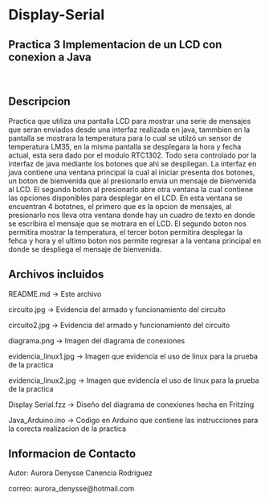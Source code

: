 # Display-Serial
<h2>Practica 3 Implementacion de un LCD con conexion a Java</h2>
<br>
<h2>Descripcion</h2>
 Practica que utiliza una pantalla LCD para mostrar una serie de mensajes
 que seran enviados desde una interfaz realizada en java, tammbien en la pantalla 
 se mostrara la temperatura para lo cual se utilzó un sensor de temperatura LM35, 
 en la misma pantalla se desplegara la hora y fecha actual, esta sera dado por el 
 modulo RTC1302. Todo sera controlado por la interfaz de java mediante los botones 
 que ahi se despliegan. 
 La interfaz en java contiene una ventana principal la cual al iniciar presenta dos botones, 
 un boton de bienvenida que al presionarlo envia un mensaje de bienvenida al LCD. 
 El segundo boton al presionarlo abre otra ventana la cual contiene las opciones 
 disponibles para desplegar en el LCD. En esta ventana se encuentran 4 bototnes, 
 el primero que es la opcion de mensajes, al presionarlo nos lleva otra ventana 
 donde hay un cuadro de texto en donde se escribira el mensaje que se motrara en 
 el LCD. El segundo boton nos permitira mostrar la temperatura, el tercer boton 
 permitira desplegar la fehca y hora y el ultimo boton nos permite regresar a la 
 ventana principal en donde se despliega el mensaje de bienvenida. 
 
<h2>Archivos incluidos</h2>
   <p> README.md           ->  Este archivo</p>
   <p>circuito.jpg         ->  Evidencia del armado y funcionamiento del circuito</p>
   <p>circuito2.jpg        ->  Evidencia del armado y funcionamiento del circuito</p>
   <p>diagrama.png         ->  Imagen del diagrama de conexiones</p>
   <p>evidencia_linux1.jpg ->  Imagen que evidencía el uso de linux para la prueba de la practica</p>
   <p>evidencia_linux2.jpg ->  Imagen que evidencía el uso de linux para la prueba de la practica</p>
   <p>Display Serial.fzz   ->  Diseño del diagrama de conexiones hecha en Fritzing</p>
   <p>Java_Arduino.ino     ->  Codigo en Arduino que contiene las instrucciones
                               para la corecta realizacion de la practica</p>

<h2>Informacion de Contacto</h2>
<p>Autor: Aurora Denysse Canencia Rodriguez</p>
<p>correo: aurora_denysse@hotmail.com</p>
